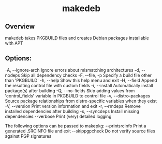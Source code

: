 <div align="center">
    <h1>makedeb</h1>
</div>

## Overview
makedeb takes PKGBUILD files and creates Debian packages installable with APT

## Options:
  -A, --ignore-arch        Ignore errors about mismatching architectures
  -d, --nodeps             Skip all dependency checks
  -F, --file, -p           Specify a build file other than 'PKGBUILD'
  -h, --help               Show this help menu and exit
  -H, --field              Append the resulting control file with custom fields
  -i, --install            Automatically install package(s) after building
  -Q, --no-fields          Skip adding values from 'control_fields' variable in PKGBUILD to control file
  -v, --distro-packages    Source package relationships from distro-specific variables when they exist
  -V, --version            Print version information and exit
  -r, --rmdeps             Remove installed dependencies after building
  -s, --syncdeps           Install missing dependencies
  --verbose                Print (very) detailed logging

The following options can be passed to makepkg:
  --printsrcinfo           Print a generated .SRCINFO file and exit
  --skippgpcheck           Do not verify source files against PGP signatures
